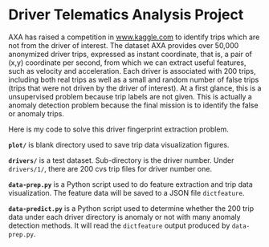 # Driver Telematics Analysis Project

AXA has raised a competition in www.kaggle.com to identify trips which are not from 
the driver of interest. The dataset AXA provides over 50,000 anonymized driver trips, expressed 
as instant coordinate, that is, a pair of (x,y) coordinate per second, from which we can 
extract useful features, such as velocity and acceleration. Each driver is associated with 200 trips, including
both real trips as well as a small and random number of false trips (trips that were not
driven by the driver of interest). At a first glance, this is a unsupervised problem because trip labels are
not given. This is actually a anomaly detection problem because the final mission is
to identify the false or anomaly trips.

Here is my code to solve this driver fingerprint extraction problem.

**`plot/`** is blank directory used to save trip data visualization figures.

**`drivers/`** is a test dataset. Sub-directory is the driver number. Under `drivers/1/`, there are 200 cvs
trip files for driver number one.

**`data-prep.py`** is a Python script used to do feature extraction and trip data visualization. 
The feature data will be saved to a JSON file `dictfeature`.

**`data-predict.py`** is a Python script used to determine whether the 200 trip data under 
each driver directory is anomaly or not with many anomaly detection methods. It will read the `dictfeature`
output produced by `data-prep.py`.

